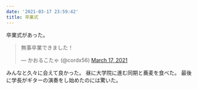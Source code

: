 ```yaml
---
date: '2021-03-17 23:59:42'
title: 卒業式
---
```


卒業式があった。

<blockquote class="twitter-tweet"><p lang="ja" dir="ltr">無事卒業できました！</p>&mdash; かおるこたゃ (@cordx56) <a href="https://twitter.com/cordx56/status/1372098591968305156?ref_src=twsrc%5Etfw">March 17, 2021</a></blockquote> <script async src="https://platform.twitter.com/widgets.js" charset="utf-8"></script>

みんなと久々に会えて良かった。
昼に大学院に進む同期と蕎麦を食べた。
最後に学長がギターの演奏をし始めたのには驚いた。
